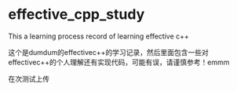<!--
 * @Author: dumdum && 1242579562@qq.com
 * @Date: 2023-01-16 17:35:04
 * @LastEditors: dumdum && 1242579562@qq.com
 * @LastEditTime: 2023-01-16 19:55:32
 * @FilePath: \code\effective_cpp_study\README.md
 * @Description: 
-->
# effective_cpp_study
This a learning process record of learning effective c++

这个是dumdum的effectivec++的学习记录，然后里面包含一些对effectivec++的个人理解还有实现代码，可能有误，请谨慎参考！emmm

在次测试上传